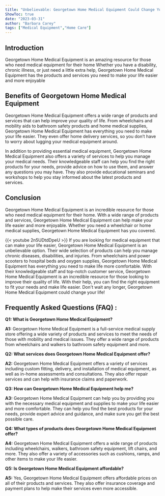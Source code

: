 ```yaml
---
title: "Unbelievable: Georgetown Home Medical Equipment Could Change Your Life!"
ShowToc: true 
date: "2023-03-31"
author: "Barbara Carey" 
tags: ["Medical Equipment","Home Care"]
---
```

## Introduction

Georgetown Home Medical Equipment is an amazing resource for those who need medical equipment for their home Whether you have a disability, chronic illness, or just need a little extra help, Georgetown Home Medical Equipment has the products and services you need to make your life easier and more enjoyable 

## Benefits of Georgetown Home Medical Equipment

Georgetown Home Medical Equipment offers a wide range of products and services that can help improve your quality of life. From wheelchairs and mobility aids to bathroom safety products and home medical supplies, Georgetown Home Medical Equipment has everything you need to make your life easier. They even offer home delivery services, so you don’t have to worry about lugging your medical equipment around.

In addition to providing essential medical equipment, Georgetown Home Medical Equipment also offers a variety of services to help you manage your medical needs. Their knowledgeable staff can help you find the right products for your needs, provide advice on how to use them, and answer any questions you may have. They also provide educational seminars and workshops to help you stay informed about the latest products and services. 

## Conclusion

Georgetown Home Medical Equipment is an incredible resource for those who need medical equipment for their home. With a wide range of products and services, Georgetown Home Medical Equipment can help make your life easier and more enjoyable. Whether you need a wheelchair or home medical supplies, Georgetown Home Medical Equipment has you covered.

{{< youtube 2n5UDtdDpeU >}} 
If you are looking for medical equipment that can make your life easier, Georgetown Home Medical Equipment is an unbelievable option. Their wide selection of products can help you manage chronic diseases, disabilities, and injuries. From wheelchairs and power scooters to hospital beds and oxygen supplies, Georgetown Home Medical Equipment has everything you need to make life more comfortable. With their knowledgeable staff and top-notch customer service, Georgetown Home Medical Equipment is an incredible resource for those looking to improve their quality of life. With their help, you can find the right equipment to fit your needs and make life easier. Don't wait any longer, Georgetown Home Medical Equipment could change your life!

## Frequently Asked Questions (FAQ) :
**Q1: What is Georgetown Home Medical Equipment?**

**A1:** Georgetown Home Medical Equipment is a full-service medical supply store offering a wide variety of products and services to meet the needs of those with mobility and medical issues. They offer a wide range of products from wheelchairs and walkers to bathroom safety equipment and more. 

**Q2: What services does Georgetown Home Medical Equipment offer?**

**A2:** Georgetown Home Medical Equipment offers a variety of services including custom fitting, delivery, and installation of medical equipment, as well as in-home assessments and consultations. They also offer repair services and can help with insurance claims and paperwork. 

**Q3: How can Georgetown Home Medical Equipment help me?**

**A3:** Georgetown Home Medical Equipment can help you by providing you with the necessary medical equipment and supplies to make your life easier and more comfortable. They can help you find the best products for your needs, provide expert advice and guidance, and make sure you get the best possible care. 

**Q4: What types of products does Georgetown Home Medical Equipment offer?**

**A4:** Georgetown Home Medical Equipment offers a wide range of products including wheelchairs, walkers, bathroom safety equipment, lift chairs, and more. They also offer a variety of accessories such as cushions, ramps, and other items to make your life easier. 

**Q5: Is Georgetown Home Medical Equipment affordable?**

**A5:** Yes, Georgetown Home Medical Equipment offers affordable prices on all of their products and services. They also offer insurance coverage and payment plans to help make their services even more accessible.



